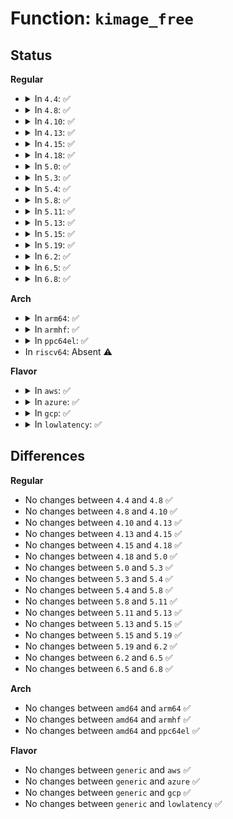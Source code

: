 # Function: <code>kimage_free</code>

## Status
<b>Regular</b>
<ul>
<li>
<details>
<summary>In <code>4.4</code>: ✅</summary>

```c
void kimage_free(struct kimage *image);
```

**Collision:** Unique Global

**Inline:** No

**Transformation:** False

**Instances:**

```
In kernel/kexec_core.c (ffffffff8110cfb0)
Location: kernel/kexec_core.c:547
Inline: False
Direct callers:
  - kernel/kexec.c:compat_SyS_kexec_load
  - kernel/kexec.c:compat_SyS_kexec_load
  - kernel/kexec_file.c:SyS_kexec_file_load
  - kernel/kexec_file.c:SyS_kexec_file_load
```
**Symbols:**

```
ffffffff8110cfb0-ffffffff8110d0d0: kimage_free (STB_GLOBAL)
```
</details>
</li>
<li>
<details>
<summary>In <code>4.8</code>: ✅</summary>

```c
void kimage_free(struct kimage *image);
```

**Collision:** Unique Global

**Inline:** No

**Transformation:** False

**Instances:**

```
In kernel/kexec_core.c (ffffffff811148e0)
Location: kernel/kexec_core.c:567
Inline: False
Direct callers:
  - kernel/kexec.c:do_kexec_load
  - kernel/kexec.c:do_kexec_load
  - kernel/kexec.c:do_kexec_load
  - kernel/kexec_file.c:SyS_kexec_file_load
  - kernel/kexec_file.c:SyS_kexec_file_load
```
**Symbols:**

```
ffffffff811148e0-ffffffff811149ef: kimage_free (STB_GLOBAL)
```
</details>
</li>
<li>
<details>
<summary>In <code>4.10</code>: ✅</summary>

```c
void kimage_free(struct kimage *image);
```

**Collision:** Unique Global

**Inline:** No

**Transformation:** False

**Instances:**

```
In kernel/kexec_core.c (ffffffff8111bff0)
Location: kernel/kexec_core.c:569
Inline: False
Direct callers:
  - kernel/kexec.c:do_kexec_load
  - kernel/kexec.c:do_kexec_load
  - kernel/kexec.c:do_kexec_load
  - kernel/kexec_file.c:SyS_kexec_file_load
  - kernel/kexec_file.c:SyS_kexec_file_load
```
**Symbols:**

```
ffffffff8111bff0-ffffffff8111c0fc: kimage_free (STB_GLOBAL)
```
</details>
</li>
<li>
<details>
<summary>In <code>4.13</code>: ✅</summary>

```c
void kimage_free(struct kimage *image);
```

**Collision:** Unique Global

**Inline:** No

**Transformation:** False

**Instances:**

```
In kernel/kexec_core.c (ffffffff8111de10)
Location: kernel/kexec_core.c:598
Inline: False
Direct callers:
  - kernel/kexec.c:do_kexec_load
  - kernel/kexec.c:do_kexec_load
  - kernel/kexec.c:do_kexec_load
  - kernel/kexec_file.c:SyS_kexec_file_load
  - kernel/kexec_file.c:SyS_kexec_file_load
```
**Symbols:**

```
ffffffff8111de10-ffffffff8111df43: kimage_free (STB_GLOBAL)
```
</details>
</li>
<li>
<details>
<summary>In <code>4.15</code>: ✅</summary>

```c
void kimage_free(struct kimage *image);
```

**Collision:** Unique Global

**Inline:** No

**Transformation:** False

**Instances:**

```
In kernel/kexec_core.c (ffffffff81129600)
Location: kernel/kexec_core.c:608
Inline: False
Direct callers:
  - kernel/kexec.c:do_kexec_load
  - kernel/kexec.c:do_kexec_load
  - kernel/kexec.c:do_kexec_load
  - kernel/kexec_file.c:SyS_kexec_file_load
  - kernel/kexec_file.c:SyS_kexec_file_load
```
**Symbols:**

```
ffffffff81129600-ffffffff81129733: kimage_free (STB_GLOBAL)
```
</details>
</li>
<li>
<details>
<summary>In <code>4.18</code>: ✅</summary>

```c
void kimage_free(struct kimage *image);
```

**Collision:** Unique Global

**Inline:** No

**Transformation:** False

**Instances:**

```
In kernel/kexec_core.c (ffffffff81137540)
Location: kernel/kexec_core.c:608
Inline: False
Direct callers:
  - kernel/kexec.c:do_kexec_load
  - kernel/kexec.c:do_kexec_load
  - kernel/kexec.c:do_kexec_load
  - kernel/kexec_file.c:__ia32_sys_kexec_file_load
  - kernel/kexec_file.c:__ia32_sys_kexec_file_load
  - kernel/kexec_file.c:__x64_sys_kexec_file_load
  - kernel/kexec_file.c:__x64_sys_kexec_file_load
```
**Symbols:**

```
ffffffff81137540-ffffffff81137672: kimage_free (STB_GLOBAL)
```
</details>
</li>
<li>
<details>
<summary>In <code>5.0</code>: ✅</summary>

```c
void kimage_free(struct kimage *image);
```

**Collision:** Unique Global

**Inline:** No

**Transformation:** False

**Instances:**

```
In kernel/kexec_core.c (ffffffff81142ce0)
Location: kernel/kexec_core.c:613
Inline: False
Direct callers:
  - kernel/kexec.c:do_kexec_load
  - kernel/kexec.c:do_kexec_load
  - kernel/kexec.c:do_kexec_load
  - kernel/kexec_file.c:__ia32_sys_kexec_file_load
  - kernel/kexec_file.c:__ia32_sys_kexec_file_load
  - kernel/kexec_file.c:__x64_sys_kexec_file_load
  - kernel/kexec_file.c:__x64_sys_kexec_file_load
```
**Symbols:**

```
ffffffff81142ce0-ffffffff81142e12: kimage_free (STB_GLOBAL)
```
</details>
</li>
<li>
<details>
<summary>In <code>5.3</code>: ✅</summary>

```c
void kimage_free(struct kimage *image);
```

**Collision:** Unique Global

**Inline:** No

**Transformation:** False

**Instances:**

```
In kernel/kexec_core.c (ffffffff8114e010)
Location: kernel/kexec_core.c:611
Inline: False
Direct callers:
  - kernel/kexec.c:do_kexec_load
  - kernel/kexec.c:do_kexec_load
  - kernel/kexec.c:do_kexec_load
  - kernel/kexec_file.c:__ia32_sys_kexec_file_load
  - kernel/kexec_file.c:__ia32_sys_kexec_file_load
  - kernel/kexec_file.c:__x64_sys_kexec_file_load
  - kernel/kexec_file.c:__x64_sys_kexec_file_load
```
**Symbols:**

```
ffffffff8114e010-ffffffff8114e16a: kimage_free (STB_GLOBAL)
```
</details>
</li>
<li>
<details>
<summary>In <code>5.4</code>: ✅</summary>

```c
void kimage_free(struct kimage *image);
```

**Collision:** Unique Global

**Inline:** No

**Transformation:** False

**Instances:**

```
In kernel/kexec_core.c (ffffffff81159d20)
Location: kernel/kexec_core.c:613
Inline: False
Direct callers:
  - kernel/kexec.c:do_kexec_load
  - kernel/kexec.c:do_kexec_load
  - kernel/kexec.c:do_kexec_load
  - kernel/kexec_file.c:__ia32_sys_kexec_file_load
  - kernel/kexec_file.c:__ia32_sys_kexec_file_load
  - kernel/kexec_file.c:__x64_sys_kexec_file_load
  - kernel/kexec_file.c:__x64_sys_kexec_file_load
```
**Symbols:**

```
ffffffff81159d20-ffffffff81159e7a: kimage_free (STB_GLOBAL)
```
</details>
</li>
<li>
<details>
<summary>In <code>5.8</code>: ✅</summary>

```c
void kimage_free(struct kimage *image);
```

**Collision:** Unique Global

**Inline:** No

**Transformation:** False

**Instances:**

```
In kernel/kexec_core.c (ffffffff8116aef0)
Location: kernel/kexec_core.c:619
Inline: False
Direct callers:
  - kernel/kexec.c:do_kexec_load
  - kernel/kexec.c:do_kexec_load
  - kernel/kexec.c:do_kexec_load
  - kernel/kexec_file.c:__do_sys_kexec_file_load
  - kernel/kexec_file.c:__do_sys_kexec_file_load
```
**Symbols:**

```
ffffffff8116aef0-ffffffff8116b14b: kimage_free (STB_GLOBAL)
```
</details>
</li>
<li>
<details>
<summary>In <code>5.11</code>: ✅</summary>

```c
void kimage_free(struct kimage *image);
```

**Collision:** Unique Global

**Inline:** No

**Transformation:** False

**Instances:**

```
In kernel/kexec_core.c (ffffffff81167630)
Location: kernel/kexec_core.c:618
Inline: False
Direct callers:
  - kernel/kexec.c:do_kexec_load
  - kernel/kexec.c:do_kexec_load
  - kernel/kexec.c:do_kexec_load
  - kernel/kexec_file.c:__do_sys_kexec_file_load
  - kernel/kexec_file.c:__do_sys_kexec_file_load
```
**Symbols:**

```
ffffffff81167630-ffffffff8116788b: kimage_free (STB_GLOBAL)
```
</details>
</li>
<li>
<details>
<summary>In <code>5.13</code>: ✅</summary>

```c
void kimage_free(struct kimage *image);
```

**Collision:** Unique Global

**Inline:** No

**Transformation:** False

**Instances:**

```
In kernel/kexec_core.c (ffffffff811683c0)
Location: kernel/kexec_core.c:619
Inline: False
Direct callers:
  - kernel/kexec.c:do_kexec_load
  - kernel/kexec.c:do_kexec_load
  - kernel/kexec.c:do_kexec_load
  - kernel/kexec_file.c:__do_sys_kexec_file_load
  - kernel/kexec_file.c:__do_sys_kexec_file_load
```
**Symbols:**

```
ffffffff811683c0-ffffffff8116861b: kimage_free (STB_GLOBAL)
```
</details>
</li>
<li>
<details>
<summary>In <code>5.15</code>: ✅</summary>

```c
void kimage_free(struct kimage *image);
```

**Collision:** Unique Global

**Inline:** No

**Transformation:** False

**Instances:**

```
In kernel/kexec_core.c (ffffffff8118e100)
Location: kernel/kexec_core.c:620
Inline: False
Direct callers:
  - kernel/kexec.c:do_kexec_load
  - kernel/kexec.c:do_kexec_load
  - kernel/kexec.c:do_kexec_load
  - kernel/kexec_file.c:__do_sys_kexec_file_load
  - kernel/kexec_file.c:__do_sys_kexec_file_load
```
**Symbols:**

```
ffffffff8118e100-ffffffff8118e35b: kimage_free (STB_GLOBAL)
```
</details>
</li>
<li>
<details>
<summary>In <code>5.19</code>: ✅</summary>

```c
void kimage_free(struct kimage *image);
```

**Collision:** Unique Global

**Inline:** No

**Transformation:** False

**Instances:**

```
In kernel/kexec_core.c (ffffffff811bd660)
Location: kernel/kexec_core.c:620
Inline: False
Direct callers:
  - kernel/kexec.c:do_kexec_load
  - kernel/kexec.c:do_kexec_load
  - kernel/kexec.c:do_kexec_load
  - kernel/kexec_file.c:__do_sys_kexec_file_load
  - kernel/kexec_file.c:__do_sys_kexec_file_load
```
**Symbols:**

```
ffffffff811bd660-ffffffff811bd8d2: kimage_free (STB_GLOBAL)
```
</details>
</li>
<li>
<details>
<summary>In <code>6.2</code>: ✅</summary>

```c
void kimage_free(struct kimage *image);
```

**Collision:** Unique Global

**Inline:** No

**Transformation:** False

**Instances:**

```
In kernel/kexec_core.c (ffffffff811ff670)
Location: kernel/kexec_core.c:609
Inline: False
Direct callers:
  - kernel/kexec.c:do_kexec_load
  - kernel/kexec.c:do_kexec_load
  - kernel/kexec.c:do_kexec_load
  - kernel/kexec_file.c:__do_sys_kexec_file_load
  - kernel/kexec_file.c:__do_sys_kexec_file_load
```
**Symbols:**

```
ffffffff811ff670-ffffffff811ff8e2: kimage_free (STB_GLOBAL)
```
</details>
</li>
<li>
<details>
<summary>In <code>6.5</code>: ✅</summary>

```c
void kimage_free(struct kimage *image);
```

**Collision:** Unique Global

**Inline:** No

**Transformation:** False

**Instances:**

```
In kernel/kexec_core.c (ffffffff81214a70)
Location: kernel/kexec_core.c:610
Inline: False
Direct callers:
  - kernel/kexec.c:do_kexec_load
  - kernel/kexec.c:do_kexec_load
  - kernel/kexec.c:do_kexec_load
  - kernel/kexec_file.c:__do_sys_kexec_file_load
  - kernel/kexec_file.c:__do_sys_kexec_file_load
```
**Symbols:**

```
ffffffff81214a70-ffffffff81214ccc: kimage_free (STB_GLOBAL)
```
</details>
</li>
<li>
<details>
<summary>In <code>6.8</code>: ✅</summary>

```c
void kimage_free(struct kimage *image);
```

**Collision:** Unique Global

**Inline:** No

**Transformation:** False

**Instances:**

```
In kernel/kexec_core.c (ffffffff8122ca10)
Location: kernel/kexec_core.c:598
Inline: False
Direct callers:
  - kernel/kexec.c:do_kexec_load
  - kernel/kexec.c:do_kexec_load
  - kernel/kexec.c:do_kexec_load
  - kernel/kexec_file.c:__do_sys_kexec_file_load
  - kernel/kexec_file.c:__do_sys_kexec_file_load
```
**Symbols:**

```
ffffffff8122ca10-ffffffff8122cc6c: kimage_free (STB_GLOBAL)
```
</details>
</li>
</ul>
<b>Arch</b>
<ul>
<li>
<details>
<summary>In <code>arm64</code>: ✅</summary>

```c
void kimage_free(struct kimage *image);
```

**Collision:** Unique Global

**Inline:** No

**Transformation:** False

**Instances:**

```
In kernel/kexec_core.c (ffff8000101c9430)
Location: kernel/kexec_core.c:613
Inline: False
Direct callers:
  - kernel/kexec.c:do_kexec_load
  - kernel/kexec.c:do_kexec_load
  - kernel/kexec.c:do_kexec_load
  - kernel/kexec_file.c:__arm64_sys_kexec_file_load
  - kernel/kexec_file.c:__arm64_sys_kexec_file_load
```
**Symbols:**

```
ffff8000101c9430-ffff8000101c957c: kimage_free (STB_GLOBAL)
```
</details>
</li>
<li>
<details>
<summary>In <code>armhf</code>: ✅</summary>

```c
void kimage_free(struct kimage *image);
```

**Collision:** Unique Global

**Inline:** No

**Transformation:** False

**Instances:**

```
In kernel/kexec_core.c (c04102f8)
Location: kernel/kexec_core.c:613
Inline: False
Direct callers:
  - kernel/kexec.c:do_kexec_load
  - kernel/kexec.c:do_kexec_load
  - kernel/kexec.c:do_kexec_load
```
**Symbols:**

```
c04102f8-c0410420: kimage_free (STB_GLOBAL)
```
</details>
</li>
<li>
<details>
<summary>In <code>ppc64el</code>: ✅</summary>

```c
void kimage_free(struct kimage *image);
```

**Collision:** Unique Global

**Inline:** No

**Transformation:** False

**Instances:**

```
In kernel/kexec_core.c (c000000000231c10)
Location: kernel/kexec_core.c:613
Inline: False
Direct callers:
  - kernel/kexec.c:do_kexec_load
  - kernel/kexec.c:do_kexec_load
  - kernel/kexec.c:do_kexec_load
  - kernel/kexec_file.c:__se_sys_kexec_file_load
  - kernel/kexec_file.c:__se_sys_kexec_file_load
```
**Symbols:**

```
c000000000231c10-c000000000231df4: kimage_free (STB_GLOBAL)
```
</details>
</li>
<li>
In <code>riscv64</code>: Absent ⚠️
</li>
</ul>
<b>Flavor</b>
<ul>
<li>
<details>
<summary>In <code>aws</code>: ✅</summary>

```c
void kimage_free(struct kimage *image);
```

**Collision:** Unique Global

**Inline:** No

**Transformation:** False

**Instances:**

```
In kernel/kexec_core.c (ffffffff81152340)
Location: kernel/kexec_core.c:613
Inline: False
Direct callers:
  - kernel/kexec.c:do_kexec_load
  - kernel/kexec.c:do_kexec_load
  - kernel/kexec.c:do_kexec_load
  - kernel/kexec_file.c:__ia32_sys_kexec_file_load
  - kernel/kexec_file.c:__ia32_sys_kexec_file_load
  - kernel/kexec_file.c:__x64_sys_kexec_file_load
  - kernel/kexec_file.c:__x64_sys_kexec_file_load
```
**Symbols:**

```
ffffffff81152340-ffffffff8115249a: kimage_free (STB_GLOBAL)
```
</details>
</li>
<li>
<details>
<summary>In <code>azure</code>: ✅</summary>

```c
void kimage_free(struct kimage *image);
```

**Collision:** Unique Global

**Inline:** No

**Transformation:** False

**Instances:**

```
In kernel/kexec_core.c (ffffffff81145620)
Location: kernel/kexec_core.c:613
Inline: False
Direct callers:
  - kernel/kexec.c:do_kexec_load
  - kernel/kexec.c:do_kexec_load
  - kernel/kexec.c:do_kexec_load
  - kernel/kexec_file.c:__ia32_sys_kexec_file_load
  - kernel/kexec_file.c:__ia32_sys_kexec_file_load
  - kernel/kexec_file.c:__x64_sys_kexec_file_load
  - kernel/kexec_file.c:__x64_sys_kexec_file_load
```
**Symbols:**

```
ffffffff81145620-ffffffff8114577a: kimage_free (STB_GLOBAL)
```
</details>
</li>
<li>
<details>
<summary>In <code>gcp</code>: ✅</summary>

```c
void kimage_free(struct kimage *image);
```

**Collision:** Unique Global

**Inline:** No

**Transformation:** False

**Instances:**

```
In kernel/kexec_core.c (ffffffff811501f0)
Location: kernel/kexec_core.c:613
Inline: False
Direct callers:
  - kernel/kexec.c:do_kexec_load
  - kernel/kexec.c:do_kexec_load
  - kernel/kexec.c:do_kexec_load
  - kernel/kexec_file.c:__ia32_sys_kexec_file_load
  - kernel/kexec_file.c:__ia32_sys_kexec_file_load
  - kernel/kexec_file.c:__x64_sys_kexec_file_load
  - kernel/kexec_file.c:__x64_sys_kexec_file_load
```
**Symbols:**

```
ffffffff811501f0-ffffffff8115034a: kimage_free (STB_GLOBAL)
```
</details>
</li>
<li>
<details>
<summary>In <code>lowlatency</code>: ✅</summary>

```c
void kimage_free(struct kimage *image);
```

**Collision:** Unique Global

**Inline:** No

**Transformation:** False

**Instances:**

```
In kernel/kexec_core.c (ffffffff8115d040)
Location: kernel/kexec_core.c:613
Inline: False
Direct callers:
  - kernel/kexec.c:do_kexec_load
  - kernel/kexec.c:do_kexec_load
  - kernel/kexec.c:do_kexec_load
  - kernel/kexec_file.c:__ia32_sys_kexec_file_load
  - kernel/kexec_file.c:__ia32_sys_kexec_file_load
  - kernel/kexec_file.c:__x64_sys_kexec_file_load
  - kernel/kexec_file.c:__x64_sys_kexec_file_load
```
**Symbols:**

```
ffffffff8115d040-ffffffff8115d19a: kimage_free (STB_GLOBAL)
```
</details>
</li>
</ul>

## Differences
<b>Regular</b>
<ul>
<li>
No changes between <code>4.4</code> and <code>4.8</code> ✅
</li>
<li>
No changes between <code>4.8</code> and <code>4.10</code> ✅
</li>
<li>
No changes between <code>4.10</code> and <code>4.13</code> ✅
</li>
<li>
No changes between <code>4.13</code> and <code>4.15</code> ✅
</li>
<li>
No changes between <code>4.15</code> and <code>4.18</code> ✅
</li>
<li>
No changes between <code>4.18</code> and <code>5.0</code> ✅
</li>
<li>
No changes between <code>5.0</code> and <code>5.3</code> ✅
</li>
<li>
No changes between <code>5.3</code> and <code>5.4</code> ✅
</li>
<li>
No changes between <code>5.4</code> and <code>5.8</code> ✅
</li>
<li>
No changes between <code>5.8</code> and <code>5.11</code> ✅
</li>
<li>
No changes between <code>5.11</code> and <code>5.13</code> ✅
</li>
<li>
No changes between <code>5.13</code> and <code>5.15</code> ✅
</li>
<li>
No changes between <code>5.15</code> and <code>5.19</code> ✅
</li>
<li>
No changes between <code>5.19</code> and <code>6.2</code> ✅
</li>
<li>
No changes between <code>6.2</code> and <code>6.5</code> ✅
</li>
<li>
No changes between <code>6.5</code> and <code>6.8</code> ✅
</li>
</ul>
<b>Arch</b>
<ul>
<li>
No changes between <code>amd64</code> and <code>arm64</code> ✅
</li>
<li>
No changes between <code>amd64</code> and <code>armhf</code> ✅
</li>
<li>
No changes between <code>amd64</code> and <code>ppc64el</code> ✅
</li>
</ul>
<b>Flavor</b>
<ul>
<li>
No changes between <code>generic</code> and <code>aws</code> ✅
</li>
<li>
No changes between <code>generic</code> and <code>azure</code> ✅
</li>
<li>
No changes between <code>generic</code> and <code>gcp</code> ✅
</li>
<li>
No changes between <code>generic</code> and <code>lowlatency</code> ✅
</li>
</ul>
